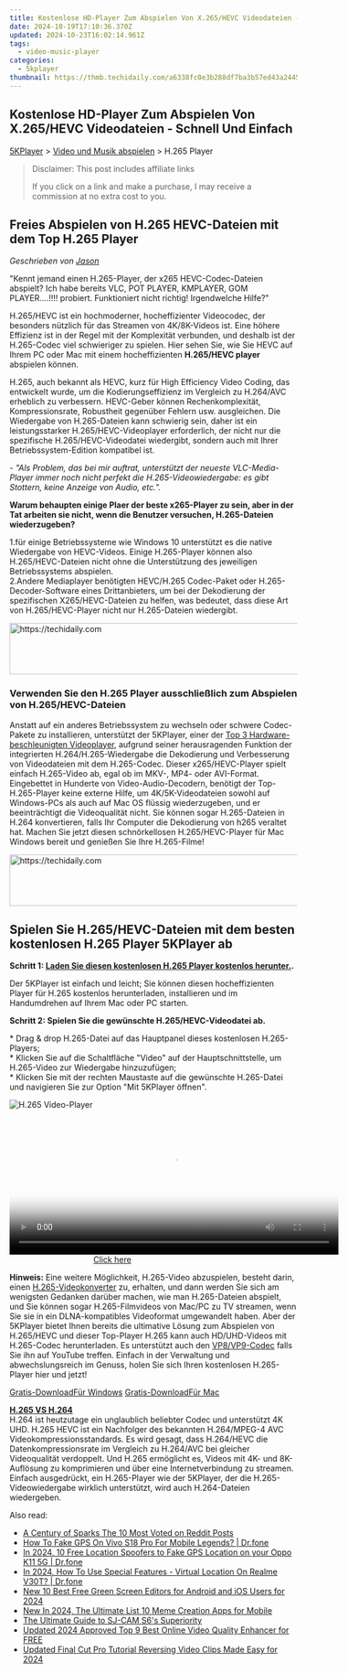 ```yaml
---
title: Kostenlose HD-Player Zum Abspielen Von X.265/HEVC Videodateien - Schnell Und Einfach
date: 2024-10-19T17:10:36.370Z
updated: 2024-10-23T16:02:14.961Z
tags:
  - video-music-player
categories:
  - 5kplayer
thumbnail: https://thmb.techidaily.com/a6338fc0e3b288df7ba3b57ed43a2445bbfc6da67eb325f40bd9aa4e2098999e.jpg
---
```


## Kostenlose HD-Player Zum Abspielen Von X.265/HEVC Videodateien - Schnell Und Einfach

[5KPlayer](https://tools.techidaily.com/5kplayer/products/) \> [Video und Musik abspielen](https://tools.techidaily.com/5kplayer/video-music-player/) \> H.265 Player

>  Disclaimer: This post includes affiliate links
>
>  If you click on a link and make a purchase, I may receive a commission at no extra cost to you.
>

## Freies Abspielen von H.265 HEVC-Dateien mit dem Top H.265 Player

 _Geschrieben von [Jason](https://www.quora.com/profile/Jason-Copper-1)_

"Kennt jemand einen H.265-Player, der x265 HEVC-Codec-Dateien abspielt? Ich habe bereits VLC, POT PLAYER, KMPLAYER, GOM PLAYER....!!!! probiert. Funktioniert nicht richtig! Irgendwelche Hilfe?" 

H.265/HEVC ist ein hochmoderner, hocheffizienter Videocodec, der besonders nützlich für das Streamen von 4K/8K-Videos ist. Eine höhere Effizienz ist in der Regel mit der Komplexität verbunden, und deshalb ist der H.265-Codec viel schwieriger zu spielen. Hier sehen Sie, wie Sie HEVC auf Ihrem PC oder Mac mit einem hocheffizienten **H.265/HEVC player** abspielen können.

H.265, auch bekannt als HEVC, kurz für High Efficiency Video Coding, das entwickelt wurde, um die Kodierungseffizienz im Vergleich zu H.264/AVC erheblich zu verbessern. HEVC-Geber können Rechenkomplexität, Kompressionsrate, Robustheit gegenüber Fehlern usw. ausgleichen. Die Wiedergabe von H.265-Dateien kann schwierig sein, daher ist ein leistungsstarker H.265/HEVC-Videoplayer erforderlich, der nicht nur die spezifische H.265/HEVC-Videodatei wiedergibt, sondern auch mit Ihrer Betriebssystem-Edition kompatibel ist.

_\- "Als Problem, das bei mir auftrat, unterstützt der neueste VLC-Media-Player immer noch nicht perfekt die H.265-Videowiedergabe: es gibt Stottern, keine Anzeige von Audio, etc."._

**Warum behaupten einige Plaer der beste x265-Player zu sein, aber in der Tat arbeiten sie nicht, wenn die Benutzer versuchen, H.265-Dateien wiederzugeben?**

1.für einige Betriebssysteme wie Windows 10 unterstützt es die native Wiedergabe von HEVC-Videos. Einige H.265-Player können also H.265/HEVC-Dateien nicht ohne die Unterstützung des jeweiligen Betriebssystems abspielen.   
2.Andere Mediaplayer benötigten HEVC/H.265 Codec-Paket oder H.265-Decoder-Software eines Drittanbieters, um bei der Dekodierung der spezifischen X265/HEVC-Dateien zu helfen, was bedeutet, dass diese Art von H.265/HEVC-Player nicht nur H.265-Dateien wiedergibt.

<!-- affiliate ads begin -->
<a href="https://appsumo.8odi.net/c/5597632/2144310/7443" target="_top" id="2144310">
  <img src="//a.impactradius-go.com/display-ad/7443-2144310" border="0" alt="https://techidaily.com" width="728" height="90"/>
</a>
<img height="0" width="0" src="https://appsumo.8odi.net/i/5597632/2144310/7443" style="position:absolute;visibility:hidden;" border="0" />
<!-- affiliate ads end -->

### Verwenden Sie den H.265 Player ausschließlich zum Abspielen von H.265/HEVC-Dateien

Anstatt auf ein anderes Betriebssystem zu wechseln oder schwere Codec-Pakete zu installieren, unterstützt der 5KPlayer, einer der [Top 3 Hardware-beschleunigten Videoplayer](https://tools.techidaily.com/5kplayer/video-music-player/), aufgrund seiner herausragenden Funktion der integrierten H.264/H.265-Wiedergabe die Dekodierung und Verbesserung von Videodateien mit dem H.265-Codec. Dieser x265/HEVC-Player spielt einfach H.265-Video ab, egal ob im MKV-, MP4- oder AVI-Format. Eingebettet in Hunderte von Video-Audio-Decodern, benötigt der Top-H.265-Player keine externe Hilfe, um 4K/5K-Videodateien sowohl auf Windows-PCs als auch auf Mac OS flüssig wiederzugeben, und er beeinträchtigt die Videoqualität nicht. Sie können sogar H.265-Dateien in H.264 konvertieren, falls Ihr Computer die Dekodierung von h265 veraltet hat. Machen Sie jetzt diesen schnörkellosen H.265/HEVC-Player für Mac Windows bereit und genießen Sie Ihre H.265-Filme! 

<!-- affiliate ads begin -->
<a href="https://ephamedtechinc.pxf.io/c/5597632/2136617/26400" target="_top" id="2136617">
  <img src="//a.impactradius-go.com/display-ad/26400-2136617" border="0" alt="https://techidaily.com" width="728" height="90"/>
</a>
<img height="0" width="0" src="https://ephamedtechinc.pxf.io/i/5597632/2136617/26400" style="position:absolute;visibility:hidden;" border="0" />
<!-- affiliate ads end -->

## Spielen Sie H.265/HEVC-Dateien mit dem besten kostenlosen H.265 Player 5KPlayer ab

**Schritt 1: [Laden Sie diesen kostenlosen H.265 Player kostenlos herunter.](https://tools.techidaily.com/5kplayer/products/).** 

Der 5KPlayer ist einfach und leicht; Sie können diesen hocheffizienten Player für H.265 kostenlos herunterladen, installieren und im Handumdrehen auf Ihrem Mac oder PC starten. 

**Schritt 2: Spielen Sie die gewünschte H.265/HEVC-Videodatei ab.** 

\* Drag & drop H.265-Datei auf das Hauptpanel dieses kostenlosen H.265-Players;   
\* Klicken Sie auf die Schaltfläche "Video" auf der Hauptschnittstelle, um H.265-Video zur Wiedergabe hinzuzufügen;   
\* Klicken Sie mit der rechten Maustaste auf die gewünschte H.265-Datei und navigieren Sie zur Option "Mit 5KPlayer öffnen".

![H.265 Video-Player](https://www.5kplayer.com/video-music-player-de/../video-music-player/img/5kplayer-freeaacplayer-yxt-030601.jpg) 

<!-- affiliate ads begin -->
<span id="1983553">
					<video width="576" height="240" style="cursor:pointer"
           poster="//a.impactradius-go.com/display-clicktoplayimage/1983553.png"
           onclick="if(!this.playClicked){this.play();this.setAttribute('controls',true);this.playClicked=true;}">
	   <source src="//a.impactradius-go.com/display-ad/22993-1983553">
	   <img src="//a.impactradius-go.com/display-clicktoplayimage/1983553.png" style="border: none; height: 100%; width: 100%; object-fit: contain">
	</video>
	<div style="width:360px;text-align:center"><a href="javascript:window.open(decodeURIComponent('https%3A%2F%2Fhomestyler.sjv.io%2Fc%2F5597632%2F1983553%2F22993'), '_blank');void(0);">Click here</a></div>
</span>
<img height="0" width="0" src="https://imp.pxf.io/i/5597632/1983553/22993" style="position:absolute;visibility:hidden;" border="0" />
<!-- affiliate ads end -->

**Hinweis:** Eine weitere Möglichkeit, H.265-Video abzuspielen, besteht darin, einen [H.265-Videokonverter](https://tools.techidaily.com/5kplayer/products/) zu, erhalten, und dann werden Sie sich am wenigsten Gedanken darüber machen, wie man H.265-Dateien abspielt, und Sie können sogar H.265-Filmvideos von Mac/PC zu TV streamen, wenn Sie sie in ein DLNA-kompatibles Videoformat umgewandelt haben. Aber der 5KPlayer bietet Ihnen bereits die ultimative Lösung zum Abspielen von H.265/HEVC und dieser Top-Player H.265 kann auch HD/UHD-Videos mit H.265-Codec herunterladen. Es unterstützt auch den [VP8/VP9-Codec](https://tools.techidaily.com/5kplayer/video-music-player/) falls Sie ihn auf YouTube treffen. Einfach in der Verwaltung und abwechslungsreich im Genuss, holen Sie sich Ihren kostenlosen H.265-Player hier und jetzt! 

[Gratis-DownloadFür Windows](https://tools.techidaily.com/5kplayer/products/) [Gratis-DownloadFür Mac](https://tools.techidaily.com/5kplayer/products/) 

[**H.265 VS H.264**](https://tools.techidaily.com/winxdvd/products/)  
 H.264 ist heutzutage ein unglaublich beliebter Codec und unterstützt 4K UHD. H.265 HEVC ist ein Nachfolger des bekannten H.264/MPEG-4 AVC Videokompressionsstandards. Es wird gesagt, dass H.264/HEVC die Datenkompressionsrate im Vergleich zu H.264/AVC bei gleicher Videoqualität verdoppelt. Und H.265 ermöglicht es, Videos mit 4K- und 8K-Auflösung zu komprimieren und über eine Internetverbindung zu streamen. Einfach ausgedrückt, ein H.265-Player wie der 5KPlayer, der die H.265-Videowiedergabe wirklich unterstützt, wird auch H.264-Dateien wiedergeben.

<ins class="adsbygoogle"
     style="display:block"
     data-ad-format="autorelaxed"
     data-ad-client="ca-pub-7571918770474297"
     data-ad-slot="1223367746"></ins>

<ins class="adsbygoogle"
     style="display:block"
     data-ad-client="ca-pub-7571918770474297"
     data-ad-slot="8358498916"
     data-ad-format="auto"
     data-full-width-responsive="true"></ins>

<span class="atpl-alsoreadstyle">Also read:</span>
<div><ul>
<li><a href="https://extra-information.techidaily.com/a-century-of-sparks-the-10-most-voted-on-reddit-posts/"><u>A Century of Sparks The 10 Most Voted on Reddit Posts</u></a></li>
<li><a href="https://fake-location.techidaily.com/how-to-fake-gps-on-vivo-s18-pro-for-mobile-legends-drfone-by-drfone-virtual-android/"><u>How To Fake GPS On Vivo S18 Pro For Mobile Legends? | Dr.fone</u></a></li>
<li><a href="https://android-location.techidaily.com/in-2024-10-free-location-spoofers-to-fake-gps-location-on-your-oppo-k11-5g-drfone-by-drfone-virtual/"><u>In 2024, 10 Free Location Spoofers to Fake GPS Location on your Oppo K11 5G | Dr.fone</u></a></li>
<li><a href="https://phone-solutions.techidaily.com/in-2024-how-to-use-special-features-virtual-location-on-realme-v30t-drfone-by-drfone-virtual-android/"><u>In 2024, How To Use Special Features - Virtual Location On Realme V30T? | Dr.fone</u></a></li>
<li><a href="https://video-ai-editor.techidaily.com/new-10-best-free-green-screen-editors-for-android-and-ios-users-for-2024/"><u>New 10 Best Free Green Screen Editors for Android and iOS Users for 2024</u></a></li>
<li><a href="https://video-ai-editor.techidaily.com/new-in-2024-the-ultimate-list-10-meme-creation-apps-for-mobile/"><u>New In 2024, The Ultimate List 10 Meme Creation Apps for Mobile</u></a></li>
<li><a href="https://extra-hints.techidaily.com/the-ultimate-guide-to-sj-cam-s6s-superiority/"><u>The Ultimate Guide to SJ-CAM S6's Superiority</u></a></li>
<li><a href="https://video-ai-editor.techidaily.com/updated-2024-approved-top-9-best-online-video-quality-enhancer-for-free/"><u>Updated 2024 Approved Top 9 Best Online Video Quality Enhancer for FREE</u></a></li>
<li><a href="https://video-ai-editor.techidaily.com/updated-final-cut-pro-tutorial-reversing-video-clips-made-easy-for-2024/"><u>Updated Final Cut Pro Tutorial Reversing Video Clips Made Easy for 2024</u></a></li>
</ul></div>

